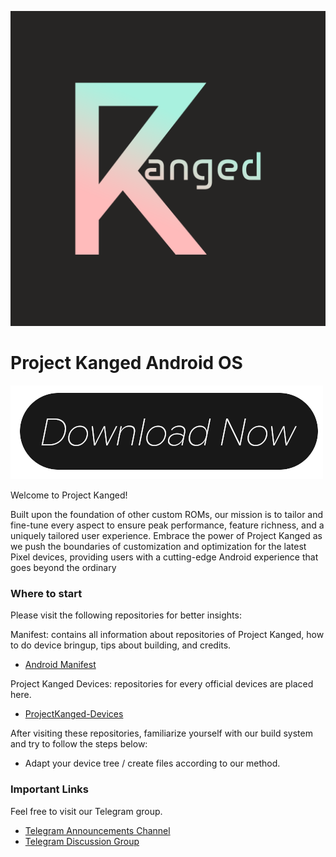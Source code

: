![Project Kanged](https://github.com/ProjectKanged/.github/raw/master/profile/ProjectKanged.png)

Project Kanged Android OS
=============================

[![Download Project Kanged](https://github.com/ProjectKanged/.github/raw/master/profile/download.png)](https://sourceforge.net/projects/projectkanged/files/)

Welcome to Project Kanged! 

Built upon the foundation of other custom ROMs, our mission is to tailor and fine-tune every aspect to ensure peak performance, feature richness, and a uniquely tailored user experience. Embrace the power of Project Kanged as we push the boundaries of customization and optimization for the latest Pixel devices, providing users with a cutting-edge Android experience that goes beyond the ordinary

### Where to start

Please visit the following repositories for better insights:

Manifest: contains all information about repositories of Project Kanged, how to do device bringup, tips about building, and credits.
- [Android Manifest](https://github.com/ProjectKanged/platform_manifest)

Project Kanged Devices: repositories for every official devices are placed here.
- [ProjectKanged-Devices](https://github.com/ProjectKanged-devices)

After visiting these repositories, familiarize yourself with our build system and try to follow the steps below:

- Adapt your device tree / create files according to our method.

### Important Links

Feel free to visit our Telegram group.

- [Telegram Announcements Channel](https://t.me/ProjectKangedNews)
- [Telegram Discussion Group](https://t.me/ProjectKanged)
